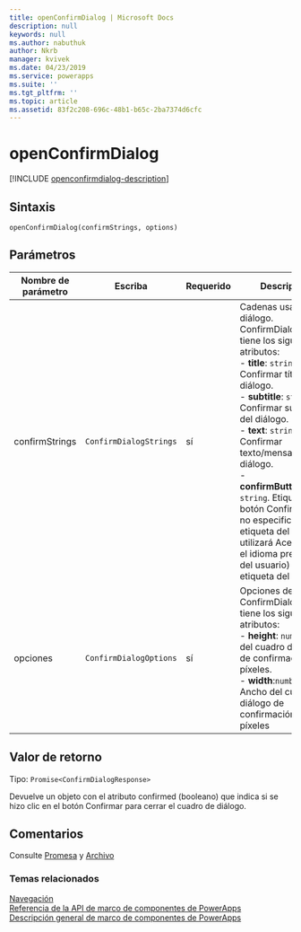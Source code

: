 ```yaml
---
title: openConfirmDialog | Microsoft Docs
description: null
keywords: null
ms.author: nabuthuk
author: Nkrb
manager: kvivek
ms.date: 04/23/2019
ms.service: powerapps
ms.suite: ''
ms.tgt_pltfrm: ''
ms.topic: article
ms.assetid: 83f2c208-696c-48b1-b65c-2ba7374d6cfc
---
```


# <a name="openconfirmdialog"></a>openConfirmDialog

[!INCLUDE [openconfirmdialog-description](includes/openconfirmdialog-description.md)]

## <a name="syntax"></a>Sintaxis

`openConfirmDialog(confirmStrings, options)`

## <a name="parameters"></a>Parámetros

| Nombre de parámetro|Escriba|Requerido|Descripción|
| ------------- |----|--------|-----------|
|confirmStrings|`ConfirmDialogStrings`|sí|Cadenas usadas en el diálogo. ConfirmDialogStrings tiene los siguientes atributos:<br/>- **title**: `string`. Confirmar título del diálogo. <br/>- **subtitle**: `string`. Confirmar subtítulo del diálogo.<br/>- **text**: `string`. Confirmar texto/mensaje del diálogo.<br/>- **confirmButtonLabel**: `string`. Etiqueta del botón Confirmar. Si no especifica la etiqueta del botón, se utilizará Aceptar (en el idioma preferido del usuario) como etiqueta del botón.|
|opciones|`ConfirmDialogOptions`|sí|Opciones del diálogo. ConfirmDialogOptions tiene los siguientes atributos:<br/>- **height**: `number`. Alto del cuadro de diálogo de confirmación, en píxeles. <br/>- **width**:`number`. Ancho del cuadro de diálogo de confirmación, en píxeles|

## <a name="return-value"></a>Valor de retorno

Tipo: `Promise<ConfirmDialogResponse>`

Devuelve un objeto con el atributo confirmed (booleano) que indica si se hizo clic en el botón Confirmar para cerrar el cuadro de diálogo.

## <a name="remarks"></a>Comentarios

Consulte [Promesa](https://developer.mozilla.org/docs/Web/JavaScript/Reference/Global_Objects/Promise) y [Archivo](https://developer.mozilla.org/docs/Web/API/File)


### <a name="related-topics"></a>Temas relacionados

[Navegación](../navigation.md)<br/>
[Referencia de la API de marco de componentes de PowerApps](../../reference/index.md)<br/>
[Descripción general de marco de componentes de PowerApps](../../overview.md)